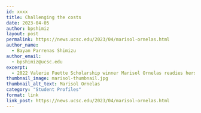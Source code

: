 ```yaml
---
id: xxxx
title: Challenging the costs
date: 2023-04-05
author: bpshimiz
layout: post
permalink: https://news.ucsc.edu/2023/04/marisol-ornelas.html
author_name:
  - Bayan Parrenas Shimizu
author_email:
  - bpshimiz@ucsc.edu
excerpt:
  - 2022 Valerie Fuette Scholarship winner Marisol Ornelas readies herself to make education both equitable and accessible
thumbnail_image: marisol-thumbnail.jpg
thumbnail_alt_text: Marisol Ornelas
category: "Student Profiles"
format: link
link_post: https://news.ucsc.edu/2023/04/marisol-ornelas.html
---
```

